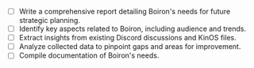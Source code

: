 - [ ] Write a comprehensive report detailing Boiron's needs for future strategic planning.
- [ ] Identify key aspects related to Boiron, including audience and trends.
- [ ] Extract insights from existing Discord discussions and KinOS files.
- [ ] Analyze collected data to pinpoint gaps and areas for improvement.
- [ ] Compile documentation of Boiron's needs.